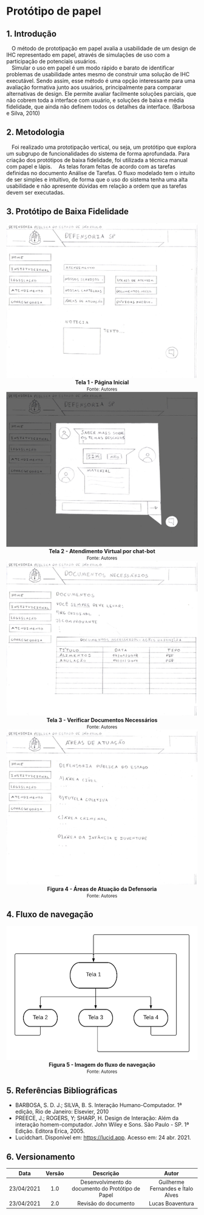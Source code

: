 # Protótipo de papel

## 1. Introdução

&emsp;O método de prototipação em papel avalia a usabilidade de um design de IHC representado em papel, através de simulações de uso com a participação de potenciais usuários.  
&emsp;Simular o uso em papel é um modo rápido e barato de identificar problemas de usabilidade antes mesmo de construir uma solução de IHC executável. Sendo assim, esse método é uma opção interessante para uma avaliação formativa junto aos usuários, principalmente para comparar alternativas de design. Ele permite avaliar facilmente soluções parciais, que não cobrem toda a interface com usuário, e soluções de baixa e média fidelidade, que ainda não definem todos os detalhes da interface. (Barbosa e Silva, 2010)

## 2. Metodologia

&emsp;Foi realizado uma prototipação vertical, ou seja, um protótipo que explora um subgrupo de funcionalidades do sistema de forma aprofundada. Para criação dos protótipos de baixa fidelidade, foi utilizada a técnica manual com papel e lápis.
&emsp;As telas foram feitas de acordo com as tarefas definidas no documento Análise de Tarefas. O fluxo modelado tem o intuito de ser simples e intuitivo, de forma que o uso do sistema tenha uma alta usabilidade e não apresente dúvidas em relação a ordem que as tarefas devem ser executadas.

## 3. Protótipo de Baixa Fidelidade

<img src="../../../assets/prototipo/baixa-fidelidade-home.jpg">
<figcaption align="center">
    <b>Tela 1 - Página Inicial</b>
</figcaption>


<figcaption align="center">
    <small>Fonte: Autores</small>
</figcaption>

<img src="../../../assets/prototipo/baixa-fidelidade-chat.jpg">
<figcaption align="center">
    <b>Tela 2 - Atendimento Virtual por chat-bot</b>
</figcaption>


<figcaption align="center">
    <small>Fonte: Autores</small>
</figcaption>

<img src="../../../assets/prototipo/baixa-fidelidade-documentos.jpg">
<figcaption align="center">
    <b>Tela 3 - Verificar Documentos Necessários</b>
</figcaption>


<figcaption align="center">
    <small>Fonte: Autores</small>
</figcaption>

<img src="../../../assets/prototipo/baixa-fidelidade-areas-de-atuacao.jpg">
<figcaption align="center">
    <b>Figura 4 - Áreas de Atuação da Defensoria</b>
</figcaption>


<figcaption align="center">
    <small>Fonte: Autores</small>
</figcaption>

## 4. Fluxo de navegação

<img src="../../../assets/prototipo/baixa-fidelidade-fluxo.png">
<figcaption align="center" >
    <b>Figura 5 - Imagem do fluxo de navegação</b>
</figcaption>
<figcaption align="center">
    <small>Fonte: Autores</small>
</figcaption>

## 5. Referências Bibliográficas

- BARBOSA, S. D. J.; SILVA, B. S. Interação Humano-Computador. 1ª edição, Rio de Janeiro: Elsevier, 2010
- PREECE, J.; ROGERS, Y; SHARP, H. Design de Interação: Além da interação homem-computador. John Wiley e Sons. São Paulo - SP. 1ª Edição. Editora Erica, 2005.
- Lucidchart. Disponível em: <https://lucid.app>. Acesso em: 24 abr. 2021.

## 6. Versionamento

|    Data    | Versão |                     Descrição                      |               Autor               |
| :--------: | :----: | :------------------------------------------------: | :-------------------------------: |
| 23/04/2021 |  1.0   | Desenvolvimento do documento do Protótipo de Papel | Guilherme Fernandes e Ítalo Alves |
| 23/04/2021 |  2.0   | Revisão do documento | Lucas Boaventura |
